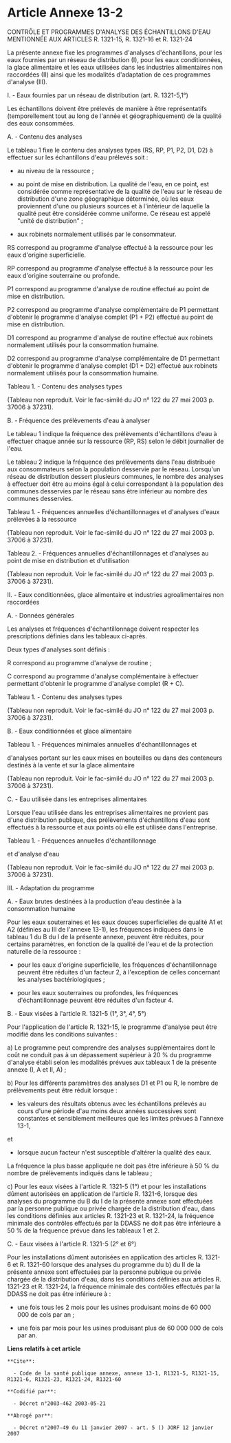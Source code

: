 # Article Annexe 13-2

CONTRÔLE ET PROGRAMMES D'ANALYSE DES ÉCHANTILLONS D'EAU MENTIONNÉE AUX ARTICLES R. 1321-15, R. 1321-16 et R. 1321-24  

La présente annexe fixe les programmes d'analyses d'échantillons, pour les eaux fournies par un réseau de distribution (I),
pour les eaux conditionnées, la glace alimentaire et les eaux utilisées dans les industries alimentaires non raccordées (II)
ainsi que les modalités d'adaptation de ces programmes d'analyse (III).

I. - Eaux fournies par un réseau de distribution (art. R. 1321-5,1°)

Les échantillons doivent être prélevés de manière à être représentatifs (temporellement tout au long de l'année et
géographiquement) de la qualité des eaux consommées.

A. - Contenu des analyses

Le tableau 1 fixe le contenu des analyses types (RS, RP, P1, P2, D1, D2) à effectuer sur les échantillons d'eau prélevés
soit :

- au niveau de la ressource ;

- au point de mise en distribution. La qualité de l'eau, en ce point, est considérée comme représentative de la qualité de
l'eau sur le réseau de distribution d'une zone géographique déterminée, où les eaux proviennent d'une ou plusieurs sources et
à l'intérieur de laquelle la qualité peut être considérée comme uniforme. Ce réseau est appelé "unité de distribution" ;

- aux robinets normalement utilisés par le consommateur.

RS correspond au programme d'analyse effectué à la ressource pour les eaux d'origine superficielle.

RP correspond au programme d'analyse effectué à la ressource pour les eaux d'origine souterraine ou profonde.

P1 correspond au programme d'analyse de routine effectué au point de mise en distribution.

P2 correspond au programme d'analyse complémentaire de P1 permettant d'obtenir le programme d'analyse complet (P1 + P2)
effectué au point de mise en distribution.

D1 correspond au programme d'analyse de routine effectué aux robinets normalement utilisés pour la consommation humaine.

D2 correspond au programme d'analyse complémentaire de D1 permettant d'obtenir le programme d'analyse complet (D1 + D2)
effectué aux robinets normalement utilisés pour la consommation humaine.

Tableau 1. - Contenu des analyses types

(Tableau non reproduit. Voir le fac-similé du JO n° 122 du 27 mai 2003 p. 37006 à 37231).

B. - Fréquence des prélèvements d'eau à analyser

Le tableau 1 indique la fréquence des prélèvements d'échantillons d'eau à effectuer chaque année sur la ressource (RP, RS)
selon le débit journalier de l'eau.

Le tableau 2 indique la fréquence des prélèvements dans l'eau distribuée aux consommateurs selon la population desservie par
le réseau. Lorsqu'un réseau de distribution dessert plusieurs communes, le nombre des analyses à effectuer doit être au moins
égal à celui correspondant à la population des communes desservies par le réseau sans être inférieur au nombre des communes
desservies.

Tableau 1. - Fréquences annuelles d'échantillonnages et d'analyses d'eaux prélevées à la ressource

(Tableau non reproduit. Voir le fac-similé du JO n° 122 du 27 mai 2003 p. 37006 à 37231).

Tableau 2. - Fréquences annuelles d'échantillonnages et d'analyses au point de mise en distribution et d'utilisation

(Tableau non reproduit. Voir le fac-similé du JO n° 122 du 27 mai 2003 p. 37006 à 37231).

II. - Eaux conditionnées, glace alimentaire et industries agroalimentaires non raccordées

A. - Données générales

Les analyses et fréquences d'échantillonnage doivent respecter les prescriptions définies dans les tableaux ci-après.

Deux types d'analyses sont définis :

R correspond au programme d'analyse de routine ;

C correspond au programme d'analyse complémentaire à effectuer permettant d'obtenir le programme d'analyse complet (R + C).

Tableau 1. - Contenu des analyses types

(Tableau non reproduit. Voir le fac-similé du JO n° 122 du 27 mai 2003 p. 37006 à 37231).

B. - Eaux conditionnées et glace alimentaire

Tableau 1. - Fréquences minimales annuelles d'échantillonnages et

d'analyses portant sur les eaux mises en bouteilles ou dans des conteneurs destinés à la vente et sur la glace alimentaire

(Tableau non reproduit. Voir le fac-similé du JO n° 122 du 27 mai 2003 p. 37006 à 37231).

C. - Eau utilisée dans les entreprises alimentaires

Lorsque l'eau utilisée dans les entreprises alimentaires ne provient pas d'une distribution publique, des prélèvements
d'échantillons d'eau sont effectués à la ressource et aux points où elle est utilisée dans l'entreprise.

Tableau 1. - Fréquences annuelles d'échantillonnage

et d'analyse d'eau

(Tableau non reproduit. Voir le fac-similé du JO n° 122 du 27 mai 2003 p. 37006 à 37231).

III. - Adaptation du programme

A. - Eaux brutes destinées à la production d'eau destinée à la consommation humaine

Pour les eaux souterraines et les eaux douces superficielles de qualité A1 et A2 (définies au III de l'annexe 13-1), les
fréquences indiquées dans le tableau 1 du B du I de la présente annexe, peuvent être réduites, pour certains paramètres, en
fonction de la qualité de l'eau et de la protection naturelle de la ressource :

- pour les eaux d'origine superficielle, les fréquences d'échantillonnage peuvent être réduites d'un facteur 2, à l'exception
de celles concernant les analyses bactériologiques ;

- pour les eaux souterraines ou profondes, les fréquences d'échantillonnage peuvent être réduites d'un facteur 4.

B. - Eaux visées à l'article R. 1321-5 (1°, 3°, 4°, 5°)

Pour l'application de l'article R. 1321-15, le programme d'analyse peut être modifié dans les conditions suivantes :

a) Le programme peut comprendre des analyses supplémentaires dont le coût ne conduit pas à un dépassement supérieur à 20 % du
programme d'analyse établi selon les modalités prévues aux tableaux 1 de la présente annexe (I, A et II, A) ;

b) Pour les différents paramètres des analyses D1 et P1 ou R, le nombre de prélèvements peut être réduit lorsque :

- les valeurs des résultats obtenus avec les échantillons prélevés au cours d'une période d'au moins deux années successives
sont constantes et sensiblement meilleures que les limites prévues à l'annexe 13-1,

et

- lorsque aucun facteur n'est susceptible d'altérer la qualité des eaux.

La fréquence la plus basse appliquée ne doit pas être inférieure à 50 % du nombre de prélèvements indiqués dans le tableau ;

c) Pour les eaux visées à l'article R. 1321-5 (1°) et pour les installations dûment autorisées en application de l'article R.
1321-6, lorsque des analyses du programme du B du I de la présente annexe sont effectuées par la personne publique ou privée
chargée de la distribution d'eau, dans les conditions définies aux articles R. 1321-23 et R. 1321-24, la fréquence minimale
des contrôles effectués par la DDASS ne doit pas être inférieure à 50 % de la fréquence prévue dans les tableaux 1 et 2.

C. - Eaux visées à l'article R. 1321-5 (2° et 6°)

Pour les installations dûment autorisées en application des articles R. 1321-6 et R. 1321-60 lorsque des analyses du
programme du b) du II de la présente annexe sont effectuées par la personne publique ou privée chargée de la distribution
d'eau, dans les conditions définies aux articles R. 1321-23 et R. 1321-24, la fréquence minimale des contrôles effectués par
la DDASS ne doit pas être inférieure à :

- une fois tous les 2 mois pour les usines produisant moins de 60 000 000 de cols par an ;

- une fois par mois pour les usines produisant plus de 60 000 000 de cols par an.

**Liens relatifs à cet article**

	**Cite**:

	  - Code de la santé publique annexe, annexe 13-1, R1321-5, R1321-15, R1321-6, R1321-23, R1321-24, R1321-60

	**Codifié par**:

	  - Décret n°2003-462 2003-05-21

	**Abrogé par**:

	  - Décret n°2007-49 du 11 janvier 2007 - art. 5 () JORF 12 janvier 2007
